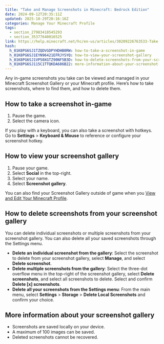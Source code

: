 ```yaml
---
title: "Take and Manage Screenshots in Minecraft: Bedrock Edition"
date: 2024-09-12T20:35:11Z
updated: 2025-10-29T20:16:16Z
categories: Manage Your Minecraft Profile
tags:
  - section_27983418545293
  - section_35377640016525
link: https://help.minecraft.net/hc/en-us/articles/30209226763533-Take-and-Manage-Screenshots-in-Minecraft-Bedrock-Edition
hash:
  h_01K8PG6SJ1TZQDVGDPYHDHB0RW: how-to-take-a-screenshot-in-game
  h_01K8PG6SJ1EYN96421EFRJYSYQ: how-to-view-your-screenshot-gallery
  h_01K8PG6SJ1VP50XGTZ90NF5B3D: how-to-delete-screenshots-from-your-screenshot-gallery
  h_01K8PG6SJ115C1TTQKDA686B22: more-information-about-your-screenshot-gallery
---
```


Any in-game screenshots you take can be viewed and managed in your Minecraft Screenshot Gallery or your Minecraft profile. Here’s how to take screenshots, where to find them, and how to delete them.

## How to take a screenshot in-game

1.  Pause the game.
2.  Select the camera icon.

If you play with a keyboard, you can also take a screenshot with hotkeys. Go to **Settings** \> **Keyboard & Mouse** to reference or configure your screenshot hotkey.

## How to view your screenshot gallery

1.  Pause your game.
2.  Select **Social** in the top-right.
3.  Select your name.
4.  Select **Screenshot gallery**.

You can also find your Screenshot Gallery outside of game when you [View and Edit Your Minecraft Profile](./View-and-Edit-Your-Minecraft-Profile.md).

## How to delete screenshots from your screenshot gallery

You can delete individual screenshots or multiple screenshots from your screenshot gallery. You can also delete all your saved screenshots through the Settings menu.

- **Delete an individual screenshot from the gallery**: Select the screenshot to delete from your screenshot gallery, select **Manage**, and select **Delete screenshot**.
- **Delete multiple screenshots from the gallery**: Select the three-dot overflow menu in the top-right of the screenshot gallery, select **Delete screenshots**, and select all screenshots to delete. Select and confirm **Delete \[x\] screenshots**.
- **Delete all your screenshots from the Settings menu**: From the main menu, select **Settings** \> **Storage** \> **Delete Local Screenshots** and confirm your choice.

## More information about your screenshot gallery

- Screenshots are saved locally on your device.
- A maximum of 100 images can be saved.
- Deleted screenshots cannot be recovered.
